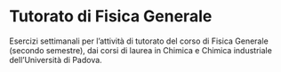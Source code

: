 # Tutorato di Fisica Generale
Esercizi settimanali per l’attività di tutorato del corso di Fisica Generale (secondo semestre), dai corsi di laurea in Chimica e Chimica industriale dell’Università di Padova.
